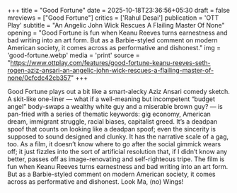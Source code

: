 +++
title = "Good Fortune"
date = 2025-10-18T23:36:56+05:30
draft = false
mreviews = ["Good Fortune"]
critics = ['Rahul Desai']
publication = 'OTT Play'
subtitle = "An Angelic John Wick Rescues A Flailing Master Of None"
opening = "Good Fortune is fun when Keanu Reeves turns earnestness and bad writing into an art form. But as a Barbie-styled comment on modern American society, it comes across as performative and dishonest."
img = 'good-fortune.webp'
media = 'print'
source = "https://www.ottplay.com/features/good-fortune-keanu-reeves-seth-rogen-aziz-ansari-an-angelic-john-wick-rescues-a-flailing-master-of-none/0cfcdc42cb357"
+++

Good Fortune plays out a bit like a smart-alecky Aziz Ansari comedy sketch. A skit-like one-liner — what if a well-meaning but incompetent “budget angel” body-swaps a wealthy white guy and a miserable brown guy? — is pan-fried with a series of thematic keywords: gig economy, American dream, immigrant struggle, racial biases, capitalist greed. It’s a deadpan spoof that counts on looking like a deadpan spoof; even the sincerity is supposed to sound designed and clunky. It has the narrative scale of a gag, too. As a film, it doesn’t know where to go after the social gimmick wears off; it just fizzles into the sort of artificial resolution that, if I didn’t know any better, passes off as image-renovating and self-righteous tripe. The film is fun when Keanu Reeves turns earnestness and bad writing into an art form. But as a Barbie-styled comment on modern American society, it comes across as performative and dishonest. Look Ma, (no) Wings!
